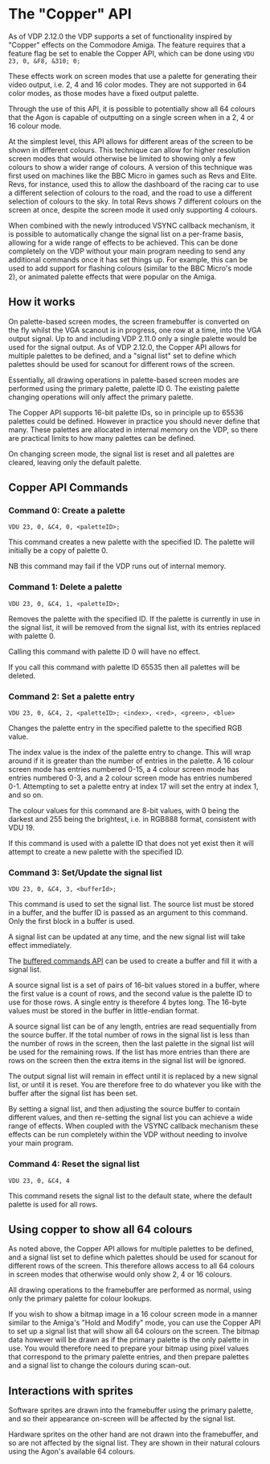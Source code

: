 # The "Copper" API

As of VDP 2.12.0 the VDP supports a set of functionality inspired by "Copper" effects on the Commodore Amiga.  The feature requires that a feature flag be set to enable the Copper API, which can be done using `VDU 23, 0, &F8, &310; 0;`

These effects work on screen modes that use a palette for generating their video output, i.e. 2, 4 and 16 color modes.  They are not supported in 64 color modes, as those modes have a fixed output palette.

Through the use of this API, it is possible to potentially show all 64 colours that the Agon is capable of outputting on a single screen when in a 2, 4 or 16 colour mode.

At the simplest level, this API allows for different areas of the screen to be shown in different colours.  This technique can allow for higher resolution screen modes that would otherwise be limited to showing only a few colours to show a wider range of colours.  A version of this technique was first used on machines like the BBC Micro in games such as Revs and Elite.  Revs, for instance, used this to allow the dashboard of the racing car to use a different selection of colours to the road, and the road to use a different selection of colours to the sky.  In total Revs shows 7 different colours on the screen at once, despite the screen mode it used only supporting 4 colours.

When combined with the newly introduced VSYNC callback mechanism, it is possible to automatically change the signal list on a per-frame basis, allowing for a wide range of effects to be achieved.  This can be done completely on the VDP without your main program needing to send any additional commands once it has set things up.  For example, this can be used to add support for flashing colours (similar to the BBC Micro's mode 2), or animated palette effects that were popular on the Amiga.

## How it works

On palette-based screen modes, the screen framebuffer is converted on the fly whilst the VGA scanout is in progress, one row at a time, into the VGA output signal.  Up to and including VDP 2.11.0 only a single palette would be used for the signal output.  As of VDP 2.12.0, the Copper API allows for multiple palettes to be defined, and a "signal list" set to define which palettes should be used for scanout for different rows of the screen.

Essentially, all drawing operations in palette-based screen modes are performed using the primary palette, palette ID 0.  The existing palette changing operations will only affect the primary palette.

The Copper API supports 16-bit palette IDs, so in principle up to 65536 palettes could be defined.  However in practice you should never define that many.  These palettes are allocated in internal memory on the VDP, so there are practical limits to how many palettes can be defined.

On changing screen mode, the signal list is reset and all palettes are cleared, leaving only the default palette.

## Copper API Commands

### Command 0: Create a palette

`VDU 23, 0, &C4, 0, <paletteID>;`

This command creates a new palette with the specified ID.  The palette will initially be a copy of palette 0.

NB this command may fail if the VDP runs out of internal memory.

### Command 1: Delete a palette

`VDU 23, 0, &C4, 1, <paletteID>;`

Removes the palette with the specified ID.  If the palette is currently in use in the signal list, it will be removed from the signal list, with its entries replaced with palette 0.

Calling this command with palette ID 0 will have no effect.

If you call this command with palette ID 65535 then all palettes will be deleted.

### Command 2: Set a palette entry

`VDU 23, 0, &C4, 2, <paletteID>; <index>, <red>, <green>, <blue>`

Changes the palette entry in the specified palette to the specified RGB value.

The index value is the index of the palette entry to change.  This will wrap around if it is greater than the number of entries in the palette.  A 16 colour screen mode has entries numbered 0-15, a 4 colour screen mode has entries numbered 0-3, and a 2 colour screen mode has entries numbered 0-1.  Attempting to set a palette entry at index 17 will set the entry at index 1, and so on.

The colour values for this command are 8-bit values, with 0 being the darkest and 255 being the brightest, i.e. in RGB888 format, consistent with VDU 19.

If this command is used with a palette ID that does not yet exist then it will attempt to create a new palette with the specified ID.

### Command 3: Set/Update the signal list

`VDU 23, 0, &C4, 3, <bufferId>;`

This command is used to set the signal list.  The source list must be stored in a buffer, and the buffer ID is passed as an argument to this command.  Only the first block in a buffer is used.

A signal list can be updated at any time, and the new signal list will take effect immediately.

The [buffered commands API](Buffered-Commands-API.md) can be used to create a buffer and fill it with a signal list.

A source signal list is a set of pairs of 16-bit values stored in a buffer, where the first value is a count of rows, and the second value is the palette ID to use for those rows.  A single entry is therefore 4 bytes long.  The 16-byte values must be stored in the buffer in little-endian format.

A source signal list can be of any length, entries are read sequentially from the source buffer.  If the total number of rows in the signal list is less than the number of rows in the screen, then the last palette in the signal list will be used for the remaining rows.  If the list has more entries than there are rows on the screen then the extra items in the signal list will be ignored.

The output signal list will remain in effect until it is replaced by a new signal list, or until it is reset.  You are therefore free to do whatever you like with the buffer after the signal list has been set.

By setting a signal list, and then adjusting the source buffer to contain different values, and then re-setting the signal list you can achieve a wide range of effects.  When coupled with the VSYNC callback mechanism these effects can be run completely within the VDP without needing to involve your main program.

### Command 4: Reset the signal list

`VDU 23, 0, &C4, 4`

This command resets the signal list to the default state, where the default palette is used for all rows.

## Using copper to show all 64 colours

As noted above, the Copper API allows for multiple palettes to be defined, and a signal list set to define which palettes should be used for scanout for different rows of the screen.  This therefore allows access to all 64 colours in screen modes that otherwise would only show 2, 4 or 16 colours.

All drawing operations to the framebuffer are performed as normal, using only the primary palette for colour lookups.

If you wish to show a bitmap image in a 16 colour screen mode in a manner similar to the Amiga's "Hold and Modify" mode, you can use the Copper API to set up a signal list that will show all 64 colours on the screen.  The bitmap data however will be drawn as if the primary palette is the only palette in use.  You would therefore need to prepare your bitmap using pixel values that correspond to the primary palette entries, and then prepare palettes and a signal list to change the colours during scan-out.

## Interactions with sprites

Software sprites are drawn into the framebuffer using the primary palette, and so their appearance on-screen will be affected by the signal list.

Hardware sprites on the other hand are not drawn into the framebuffer, and so are not affected by the signal list.  They are shown in their natural colours using the Agon's available 64 colours.
